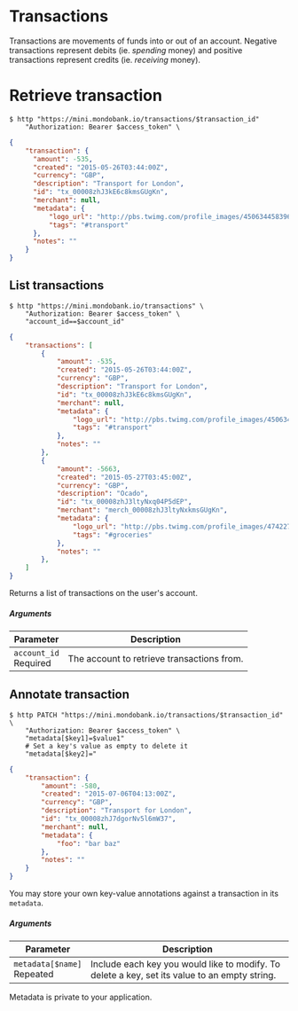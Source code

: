 # Transactions

Transactions are movements of funds into or out of an account. Negative transactions represent debits (ie. *spending* money) and positive transactions represent credits (ie. *receiving* money).

# Retrieve transaction

```shell
$ http "https://mini.mondobank.io/transactions/$transaction_id"
    "Authorization: Bearer $access_token" \
```

```json
{
    "transaction": {
      "amount": -535,
      "created": "2015-05-26T03:44:00Z",
      "currency": "GBP",
      "description": "Transport for London",
      "id": "tx_00008zhJ3kE6c8kmsGUgKn",
      "merchant": null,
      "metadata": {
          "logo_url": "http://pbs.twimg.com/profile_images/450634458396258304/_7g-xGC4_400x400.png",
          "tags": "#transport"
      },
      "notes": ""
    }
}
```

## List transactions

```shell
$ http "https://mini.mondobank.io/transactions" \
    "Authorization: Bearer $access_token" \
    "account_id==$account_id"
```

```json
{
    "transactions": [
        {
            "amount": -535,
            "created": "2015-05-26T03:44:00Z",
            "currency": "GBP",
            "description": "Transport for London",
            "id": "tx_00008zhJ3kE6c8kmsGUgKn",
            "merchant": null,
            "metadata": {
                "logo_url": "http://pbs.twimg.com/profile_images/450634458396258304/_7g-xGC4_400x400.png",
                "tags": "#transport"
            },
            "notes": ""
        },
        {
            "amount": -5663,
            "created": "2015-05-27T03:45:00Z",
            "currency": "GBP",
            "description": "Ocado",
            "id": "tx_00008zhJ3ltyNxq04P5dEP",
            "merchant": "merch_00008zhJ3ltyNxkmsGUgKn",
            "metadata": {
                "logo_url": "http://pbs.twimg.com/profile_images/474227427648868353/Xrt860cz_400x400.jpeg",
                "tags": "#groceries"
            },
            "notes": ""
        },
    ]
}
```

Returns a list of transactions on the user's account.

##### Arguments

<span class="hide">Parameter</span> | <span class="hide">Description</span>
------------------------------------|--------------------------------------
`account_id`<br><span class="label notice">Required</span>|The account to retrieve transactions from.

## Annotate transaction

```shell
$ http PATCH "https://mini.mondobank.io/transactions/$transaction_id" \
    "Authorization: Bearer $access_token" \
    "metadata[$key1]=$value1"
    # Set a key's value as empty to delete it
    "metadata[$key2]="
```

```json
{
    "transaction": {
        "amount": -580,
        "created": "2015-07-06T04:13:00Z",
        "currency": "GBP",
        "description": "Transport for London",
        "id": "tx_00008zhJ7dgorNv5l6mW37",
        "merchant": null,
        "metadata": {
            "foo": "bar baz"
        },
        "notes": ""
    }
}
```

You may store your own key-value annotations against a transaction in its `metadata`.

##### Arguments

<span class="hide">Parameter</span> | <span class="hide">Description</span>
------------------------------------|--------------------------------------
`metadata[$name]`<br><span class="label">Repeated</span>|Include each key you would like to modify. To delete a key, set its value to an empty string.|

<aside class="notice">
Metadata is private to your application.
</aside>
